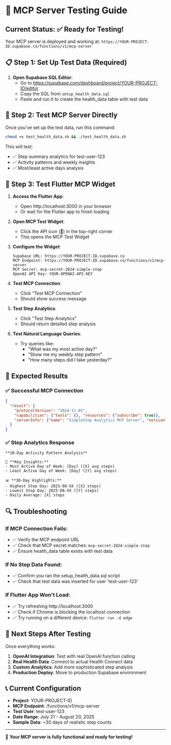 # 🧪 MCP Server Testing Guide

## Current Status: ✅ Ready for Testing!

Your MCP server is deployed and working at:
`https://YOUR-PROJECT-ID.supabase.co/functions/v1/mcp-server`

## 📋 Step 1: Set Up Test Data (Required)

1. **Open Supabase SQL Editor**: 
   - Go to https://supabase.com/dashboard/project/YOUR-PROJECT-ID/editor
   - Copy the SQL from `setup_health_data.sql` 
   - Paste and run it to create the health_data table with test data

## 🔧 Step 2: Test MCP Server Directly

Once you've set up the test data, run this command:

```bash
chmod +x test_health_data.sh && ./test_health_data.sh
```

This will test:
- ✅ Step summary analytics for test-user-123
- ✅ Activity patterns and weekly insights
- ✅ Most/least active days analysis

## 📱 Step 3: Test Flutter MCP Widget

1. **Access the Flutter App**:
   - Open http://localhost:3000 in your browser
   - Or wait for the Flutter app to finish loading

2. **Open MCP Test Widget**:
   - Click the API icon (📡) in the top-right corner
   - This opens the MCP Test Widget

3. **Configure the Widget**:
   ```
   Supabase URL: https://YOUR-PROJECT-ID.supabase.co
   MCP Endpoint: https://YOUR-PROJECT-ID.supabase.co/functions/v1/mcp-server
   MCP Secret: mcp-secret-2024-simple-step
   OpenAI API Key: YOUR-OPENAI-API-KEY
   ```

4. **Test MCP Connection**:
   - Click "Test MCP Connection"
   - Should show success message

5. **Test Step Analytics**:
   - Click "Test Step Analytics"
   - Should return detailed step analysis

6. **Test Natural Language Queries**:
   - Try queries like:
     - "What was my most active day?"
     - "Show me my weekly step pattern"
     - "How many steps did I take yesterday?"

## 🎯 Expected Results

### ✅ Successful MCP Connection
```json
{
  "result": {
    "protocolVersion": "2024-11-05",
    "capabilities": {"tools": {}, "resources": {"subscribe": true}},
    "serverInfo": {"name": "SimpleStep Analytics MCP Server", "version": "1.0.0"}
  }
}
```

### ✅ Step Analytics Response
```
**30-Day Activity Pattern Analysis**

🎯 **Key Insights:**
- Most Active Day of Week: [Day] ([X] avg steps)
- Least Active Day of Week: [Day] ([Y] avg steps)

📊 **30-Day Highlights:**
- Highest Step Day: 2025-08-XX ([X] steps)
- Lowest Step Day: 2025-08-XX ([Y] steps)
- Daily Average: [X] steps
```

## 🔍 Troubleshooting

### If MCP Connection Fails:
- ✅ Verify the MCP endpoint URL
- ✅ Check that MCP secret matches: `mcp-secret-2024-simple-step`
- ✅ Ensure health_data table exists with test data

### If No Step Data Found:
- ✅ Confirm you ran the setup_health_data.sql script
- ✅ Check that test data was inserted for user 'test-user-123'

### If Flutter App Won't Load:
- ✅ Try refreshing http://localhost:3000
- ✅ Check if Chrome is blocking the localhost connection
- ✅ Try running on a different device: `flutter run -d edge`

## 🚀 Next Steps After Testing

Once everything works:

1. **OpenAI Integration**: Test with real OpenAI function calling
2. **Real Health Data**: Connect to actual Health Connect data
3. **Custom Analytics**: Add more sophisticated step analysis
4. **Production Deploy**: Move to production Supabase environment

## 📞 Current Configuration

- **Project**: YOUR-PROJECT-ID
- **MCP Endpoint**: /functions/v1/mcp-server
- **Test User**: test-user-123
- **Date Range**: July 21 - August 20, 2025
- **Sample Data**: ~30 days of realistic step counts

---

🎉 **Your MCP server is fully functional and ready for testing!**
